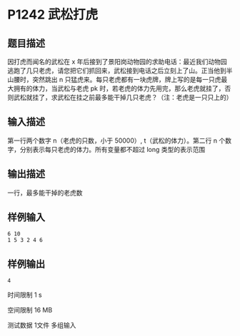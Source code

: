# P1242 武松打虎

## 题目描述

因打虎而闻名的武松在 x 年后接到了景阳岗动物园的求助电话：最近我们动物园逃跑了几只老虎，请您把它们抓回来，武松接到电话之后立刻上了山。正当他到半山腰时，突然跳出 n 只猛虎来。每只老虎都有一块虎牌，牌上写的是每一只虎最大拥有的体力，当武松与老虎 pk 时，若老虎的体力先用完，那么老虎就挂了，否则武松就挂了，求武松在挂之前最多能干掉几只老虎？（注：老虎是一只只上的）

## 输入描述

第一行两个数字 n（老虎的只数，小于 50000）, t（武松的体力）。第二行 n 个数字，分别表示每只老虎的体力。所有变量都不超过 long 类型的表示范围

## 输出描述

一行，最多能干掉的老虎数

## 样例输入

```
6 10
1 5 3 2 4 6
```

## 样例输出

```
4
```

时间限制  1 s

空间限制  16 MB

测试数据  1文件 多组输入
